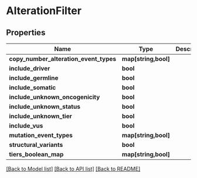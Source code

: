 # AlterationFilter

## Properties
Name | Type | Description | Notes
------------ | ------------- | ------------- | -------------
**copy_number_alteration_event_types** | **map[string,bool]** |  | [optional] 
**include_driver** | **bool** |  | [optional] 
**include_germline** | **bool** |  | [optional] 
**include_somatic** | **bool** |  | [optional] 
**include_unknown_oncogenicity** | **bool** |  | [optional] 
**include_unknown_status** | **bool** |  | [optional] 
**include_unknown_tier** | **bool** |  | [optional] 
**include_vus** | **bool** |  | [optional] 
**mutation_event_types** | **map[string,bool]** |  | [optional] 
**structural_variants** | **bool** |  | [optional] 
**tiers_boolean_map** | **map[string,bool]** |  | [optional] 

[[Back to Model list]](../README.md#documentation-for-models) [[Back to API list]](../README.md#documentation-for-api-endpoints) [[Back to README]](../README.md)


